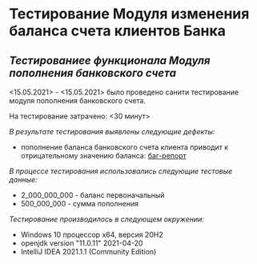 # Тестирование Модуля изменения баланса счета клиентов Банка
## ***Тестированиее функционала Модуля пополнения банковского счета***

<15.05.2021> - <15.05.2021> было проведено санити тестирование модуля пополнения банковского счета.

На тестирование затрачено: <30 минут>

*В результате тестирования выявлены следующие дефекты:*
* пополнение баланса банковского счета клиента приводит к отрицательному значению баланса: [баг-репорт](https://github.com/strugatskaya/2.1._Balance/issues/1#issue-892478256)

*В процессе тестирования использовались следующие тестовые данные:*
* 2_000_000_000 - баланс первоначальный
* 500_000_000 - сумма пополнения

*Тестирование производилось в следующем окружении:*
* Windows 10 процессор x64, версия 20H2
* openjdk version "11.0.11" 2021-04-20
* IntelliJ IDEA 2021.1.1 (Community Edition)